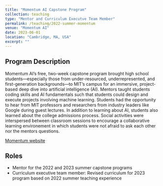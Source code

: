 ```yaml
---
title: "Momentum AI Capstone Program"
collection: teaching
type: "Mentor and Curriculum Executve Team Member"
permalink: /teaching/2022-summer-momentum
venue: "Momentum AI"
date: 2023-06-01
location: "Cambridge, MA, USA"
excerpt: ""
---
```

## Program Description
Momentum AI’s free, two-week capstone program brought high school students—especially those from under-resourced, underrepresented, and first-generation backgrounds—to MIT’s campus for an immersive, project-based deep dive into artificial intelligence (AI).
Mentors taught students coding skills and AI fundamentals such that students could design and execute projects involving machine learning.
Students had the opportunity to hear from MIT professors and researchers from industry leaders like Google during guest lectures. 
In addition to learning about AI, students also learned about the college admissions process. 
Social activities were interspersed between classroom sessions to encourage a collaborative learning environement in which students were not afraid to ask each other nor the mentors questions. 

[Momentum website](https://momentumai.org/)

## Roles

* Mentor for the 2022 and 2023 summer capstone programs
* Curriculum executive team member: Revised curriculum for 2023 program based on 2022 summer teaching experience
